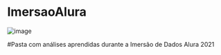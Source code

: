 # ImersaoAlura

![image](https://user-images.githubusercontent.com/52681915/117519790-8872df80-af7b-11eb-96fd-32f0cc90e41b.png)


#Pasta com análises aprendidas durante a Imersão de Dados Alura 2021
